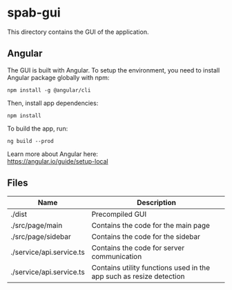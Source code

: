 # spab-gui
This directory contains the GUI of the application. 

## Angular
The GUI is built with Angular. To setup the environment, you need to install Angular package globally with npm:
```
npm install -g @angular/cli
```
  
Then, install app dependencies:
```
npm install
```
  
To build the app, run:
```
ng build --prod
```

Learn more about Angular here:  
https://angular.io/guide/setup-local


## Files
| Name | Description |
| - | - |
| ./dist                    | Precompiled GUI |
| ./src/page/main           | Contains the code for the main page |
| ./src/page/sidebar        | Contains the code for the sidebar |
| ./service/api.service.ts  | Contains the code for server communication |
| ./service/api.service.ts  | Contains utility functions used in the app such as resize detection |
